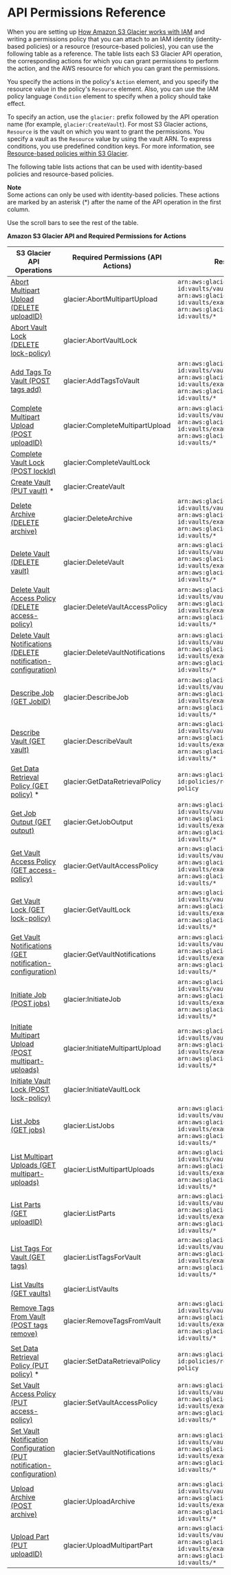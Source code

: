 # API Permissions Reference<a name="glacier-api-permissions-ref"></a>

When you are setting up [How Amazon S3 Glacier works with IAM](security_iam_service-with-iam.md) and writing a permissions policy that you can attach to an IAM identity \(identity\-based policies\) or a resource \(resource\-based policies\), you can use the following table as a reference\. The table lists each S3 Glacier API operation, the corresponding actions for which you can grant permissions to perform the action, and the AWS resource for which you can grant the permissions\.

You specify the actions in the policy's `Action` element, and you specify the resource value in the policy's `Resource` element\. Also, you can use the IAM policy language `Condition` element to specify when a policy should take effect\.

To specify an action, use the `glacier:` prefix followed by the API operation name \(for example, `glacier:CreateVault`\)\. For most S3 Glacier actions, `Resource` is the vault on which you want to grant the permissions\. You specify a vault as the `Resource` value by using the vault ARN\. To express conditions, you use predefined condition keys\. For more information, see [Resource\-based policies within S3 Glacier](security_iam_service-with-iam.md#security_iam_service-with-iam-resource-based-policies)\.

The following table lists actions that can be used with identity\-based policies and resource\-based policies\. 

**Note**  
Some actions can only be used with identity\-based policies\. These actions are marked by an asterisk \(\*\) after the name of the API operation in the first column\.

Use the scroll bars to see the rest of the table\.


**Amazon S3 Glacier API and Required Permissions for Actions**  

| S3 Glacier API Operations | Required Permissions \(API Actions\) | Resources | Condition Keys | 
| --- | --- | --- | --- | 
| [Abort Multipart Upload \(DELETE uploadID\)](api-multipart-abort-upload.md)  | glacier:AbortMultipartUpload |  `arn:aws:glacier:region:account-id:vaults/vault-name` `arn:aws:glacier:region:account-id:vaults/example*` `arn:aws:glacier:region:account-id:vaults/*`  |  | 
| [Abort Vault Lock \(DELETE lock\-policy\)](api-AbortVaultLock.md)  | glacier:AbortVaultLock |   |  | 
| [Add Tags To Vault \(POST tags add\)](api-AddTagsToVault.md) | glacier:AddTagsToVault |  `arn:aws:glacier:region:account-id:vaults/vault-name` `arn:aws:glacier:region:account-id:vaults/example*` `arn:aws:glacier:region:account-id:vaults/*`  |  `glacier:ResourceTag/TagKey`  | 
| [Complete Multipart Upload \(POST uploadID\)](api-multipart-complete-upload.md) | glacier:CompleteMultipartUpload |  `arn:aws:glacier:region:account-id:vaults/vault-name` `arn:aws:glacier:region:account-id:vaults/example*` `arn:aws:glacier:region:account-id:vaults/*`  | `glacier:ResourceTag/TagKey` | 
| [Complete Vault Lock \(POST lockId\)](api-CompleteVaultLock.md)  | glacier:CompleteVaultLock |   |  `glacier:ResourceTag/TagKey`  | 
| [Create Vault \(PUT vault\)](api-vault-put.md) \*  | glacier:CreateVault |   |  | 
| [Delete Archive \(DELETE archive\)](api-archive-delete.md) | glacier:DeleteArchive |  `arn:aws:glacier:region:account-id:vaults/vault-name` `arn:aws:glacier:region:account-id:vaults/example*` `arn:aws:glacier:region:account-id:vaults/*`  |  `glacier:ArchiveAgeInDays` `glacier:ResourceTag/TagKey`  | 
| [Delete Vault \(DELETE vault\)](api-vault-delete.md) | glacier:DeleteVault |  `arn:aws:glacier:region:account-id:vaults/vault-name` `arn:aws:glacier:region:account-id:vaults/example*` `arn:aws:glacier:region:account-id:vaults/*`  |  `glacier:ResourceTag/TagKey`  | 
| [Delete Vault Access Policy \(DELETE access\-policy\)](api-DeleteVaultAccessPolicy.md) | glacier:DeleteVaultAccessPolicy |  `arn:aws:glacier:region:account-id:vaults/vault-name` `arn:aws:glacier:region:account-id:vaults/example*` `arn:aws:glacier:region:account-id:vaults/*`  |  `glacier:ResourceTag/TagKey`  | 
| [Delete Vault Notifications \(DELETE notification\-configuration\)](api-vault-notifications-delete.md) | glacier:DeleteVaultNotifications |  `arn:aws:glacier:region:account-id:vaults/vault-name` `arn:aws:glacier:region:account-id:vaults/example*` `arn:aws:glacier:region:account-id:vaults/*`  |  `glacier:ResourceTag/TagKey`  | 
| [Describe Job \(GET JobID\)](api-describe-job-get.md) | glacier:DescribeJob |  `arn:aws:glacier:region:account-id:vaults/vault-name` `arn:aws:glacier:region:account-id:vaults/example*` `arn:aws:glacier:region:account-id:vaults/*`  | 
| [Describe Vault \(GET vault\)](api-vault-get.md) | glacier:DescribeVault |  `arn:aws:glacier:region:account-id:vaults/vault-name` `arn:aws:glacier:region:account-id:vaults/example*` `arn:aws:glacier:region:account-id:vaults/*`  |  | 
| [Get Data Retrieval Policy \(GET policy\)](api-GetDataRetrievalPolicy.md) \*  | glacier:GetDataRetrievalPolicy |  `arn:aws:glacier:region:account-id:policies/retrieval-limit-policy`  |  | 
| [Get Job Output \(GET output\)](api-job-output-get.md) | glacier:GetJobOutput |  `arn:aws:glacier:region:account-id:vaults/vault-name` `arn:aws:glacier:region:account-id:vaults/example*` `arn:aws:glacier:region:account-id:vaults/*`  |  | 
| [Get Vault Access Policy \(GET access\-policy\)](api-GetVaultAccessPolicy.md) | glacier:GetVaultAccessPolicy |  `arn:aws:glacier:region:account-id:vaults/vault-name` `arn:aws:glacier:region:account-id:vaults/example*` `arn:aws:glacier:region:account-id:vaults/*`  |  | 
| [Get Vault Lock \(GET lock\-policy\)](api-GetVaultLock.md)  | glacier:GetVaultLock |  `arn:aws:glacier:region:account-id:vaults/vault-name` `arn:aws:glacier:region:account-id:vaults/example*` `arn:aws:glacier:region:account-id:vaults/*`  |  | 
| [Get Vault Notifications \(GET notification\-configuration\)](api-vault-notifications-get.md) | glacier:GetVaultNotifications |  `arn:aws:glacier:region:account-id:vaults/vault-name` `arn:aws:glacier:region:account-id:vaults/example*` `arn:aws:glacier:region:account-id:vaults/*`  |  | 
| [Initiate Job \(POST jobs\)](api-initiate-job-post.md) | glacier:InitiateJob |  `arn:aws:glacier:region:account-id:vaults/vault-name` `arn:aws:glacier:region:account-id:vaults/example*` `arn:aws:glacier:region:account-id:vaults/*`  |  `glacier:ArchiveAgeInDays` `glacier:ResourceTag/TagKey`  | 
| [Initiate Multipart Upload \(POST multipart\-uploads\)](api-multipart-initiate-upload.md) | glacier:InitiateMultipartUpload |  `arn:aws:glacier:region:account-id:vaults/vault-name` `arn:aws:glacier:region:account-id:vaults/example*` `arn:aws:glacier:region:account-id:vaults/*`  |  `glacier:ResourceTag/TagKey`  | 
| [Initiate Vault Lock \(POST lock\-policy\)](api-InitiateVaultLock.md)  | glacier:InitiateVaultLock |   |  `glacier:ResourceTag/TagKey`  | 
| [List Jobs \(GET jobs\)](api-jobs-get.md) | glacier:ListJobs |  `arn:aws:glacier:region:account-id:vaults/vault-name` `arn:aws:glacier:region:account-id:vaults/example*` `arn:aws:glacier:region:account-id:vaults/*`  |  | 
| [List Multipart Uploads \(GET multipart\-uploads\)](api-multipart-list-uploads.md) | glacier:ListMultipartUploads |  `arn:aws:glacier:region:account-id:vaults/vault-name` `arn:aws:glacier:region:account-id:vaults/example*` `arn:aws:glacier:region:account-id:vaults/*`  |  | 
| [List Parts \(GET uploadID\)](api-multipart-list-parts.md) | glacier:ListParts |  `arn:aws:glacier:region:account-id:vaults/vault-name` `arn:aws:glacier:region:account-id:vaults/example*` `arn:aws:glacier:region:account-id:vaults/*`  |  | 
| [List Tags For Vault \(GET tags\)](api-ListTagsForVault.md) | glacier:ListTagsForVault |  `arn:aws:glacier:region:account-id:vaults/vault-name` `arn:aws:glacier:region:account-id:vaults/example*` `arn:aws:glacier:region:account-id:vaults/*`  |  | 
| [List Vaults \(GET vaults\)](api-vaults-get.md) | glacier:ListVaults |  |  | 
| [Remove Tags From Vault \(POST tags remove\)](api-RemoveTagsFromVault.md) | glacier:RemoveTagsFromVault |  `arn:aws:glacier:region:account-id:vaults/vault-name` `arn:aws:glacier:region:account-id:vaults/example*` `arn:aws:glacier:region:account-id:vaults/*`  |  `glacier:ResourceTag/TagKey`  | 
| [Set Data Retrieval Policy \(PUT policy\)](api-SetDataRetrievalPolicy.md) \* | glacier:SetDataRetrievalPolicy | `arn:aws:glacier:region:account-id:policies/retrieval-limit-policy` |  | 
| [Set Vault Access Policy \(PUT access\-policy\)](api-SetVaultAccessPolicy.md) | glacier:SetVaultAccessPolicy |  `arn:aws:glacier:region:account-id:vaults/vault-name` `arn:aws:glacier:region:account-id:vaults/example*` `arn:aws:glacier:region:account-id:vaults/*`  |  `glacier:ResourceTag/TagKey`  | 
| [Set Vault Notification Configuration \(PUT notification\-configuration\)](api-vault-notifications-put.md) | glacier:SetVaultNotifications |  `arn:aws:glacier:region:account-id:vaults/vault-name` `arn:aws:glacier:region:account-id:vaults/example*` `arn:aws:glacier:region:account-id:vaults/*`  |  `glacier:ResourceTag/TagKey`  | 
| [Upload Archive \(POST archive\)](api-archive-post.md) | glacier:UploadArchive |  `arn:aws:glacier:region:account-id:vaults/vault-name` `arn:aws:glacier:region:account-id:vaults/example*` `arn:aws:glacier:region:account-id:vaults/*`  |  `glacier:ResourceTag/TagKey`  | 
| [Upload Part \(PUT uploadID\)](api-upload-part.md) | glacier:UploadMultipartPart |  `arn:aws:glacier:region:account-id:vaults/vault-name` `arn:aws:glacier:region:account-id:vaults/example*` `arn:aws:glacier:region:account-id:vaults/*`  |  `glacier:ResourceTag/TagKey`  | 